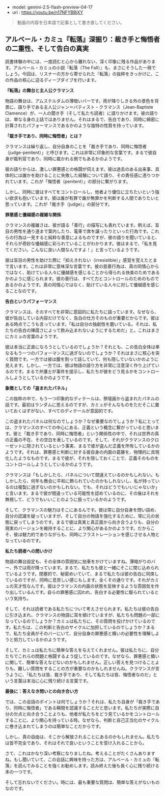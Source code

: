 - model: gemini-2.5-flash-preview-04-17
- uri  : https://youtu.be/n17NFYBBjXY

> 動画の内容を日本語で記事として書き直してください。

## アルベール・カミュ『転落』深掘り：裁き手と悔悟者の二重性、そして告白の真実

読書体験の中には、一度読むと心から離れない、深く印象に残る作品があります。アルベール・カミュの小説『転落（The Fall）』も、まさにそうした一冊でしょう。今回は、リスナーの方から寄せられた『転落』の抜粋をきっかけに、この作品の核心に迫るディープダイブを行います。

**『転落』の舞台と主人公クラマンス**

物語の舞台は、アムステルダムの薄暗いバーです。雨が降りしきる外の景色を背景に、語り手である主人公ジャン＝バティスト・クラマンス（Jean-Baptiste Clamence）が、一人の聞き手（そして私たち読者）に語りかけます。彼の語りは、単なる身の上話ではありません。それはまるで、告白であり、同時に綿密に計算されたパフォーマンスであるかのような独特の性質を持っています。

**「裁き手であり、同時に悔悟者」とは？**

クラマンスは繰り返し、自分自身のことを「裁き手であり、同時に悔悟者（judge-penitent）」と呼びます。これは非常に印象的な言葉です。まるで彼自身が裁判官であり、同時に裁かれる側でもあるかのようです。

彼の語りからは、激しい罪悪感との格闘が伺えます。彼は過去のある出来事、具体的には誰かを助けることに失敗した経験について語り、その責任感に憑りつかれています。これが「悔悟者（penitent）」の部分に繋がります。

しかし、同時に彼はすべてをコントロールし、他者より優位に立ちたいという強い欲求も抱いています。彼は誰が有罪で誰が無罪かを判断する人間でありたいと思っています。これが「裁き手（judge）」の部分です。

**罪悪感と優越感の複雑な関係**

クラマンスの複雑さは、彼が語る「善行」の描写にも表れています。例えば、盲目の男性を通り道まで案内したり、電車で席を譲ったりといった行為です。これらの行為は一見すると純粋な善意によるものですが、彼の語りを聞いていると、それらが奇妙な優越感に彩られていることがわかります。彼はまるで、「私を見てください。こんなに良い人間なんですよ！」と言っているようです。

彼は盲目の男性を助けた際に「抑えきれない（irresistible）」感覚を覚えたとまで言います。これは非常に意味深な言葉です。彼の慈善行為は、真の同情心からではなく、助けている人々に優越感を感じることから得られる快楽のためであるかのように感じられます。彼の善行は、すべて力とコントロールのためのものであるかのようです。真の同情心ではなく、助けている人々に対して優越感を感じることなのです。

**告白というパフォーマンス**

クラマンスは、そのすべてを非常に意図的に私たちに語っています。なぜなら、彼が告白している内容だけでなく、告白の仕方そのものが重要だからです。彼はある時点でこうも言っています。「私は自分の独創性を磨いている。それは、私たちの告白の陳腐さによって飲み込まれないようにするためだ」と。これはまさにカミュの言葉のようです。

彼は本当に正直になろうとしているのでしょうか？それとも、この告白全体は単なるもう一つのパフォーマンスに過ぎないのでしょうか？それはまさに核心を突く質問です。一方では彼は腹を割って話していて、何も隠していないかのように見えます。しかし、一方では、彼は物語の語り方を非常に注意深く作り上げているのです。まるで弁護士が事件を提示し、私たちが彼をどう見るかをコントロールしようとしているかのようです。

**象徴としての「盗まれたパネル」**

この抜粋の中で、もう一つ印象的なディテールは、祭壇画から盗まれたパネルの話です。最初はランダムに思えるのですが、カミュがそんなものをただそこに置いておくはずがない、すべてのディテールが意図的です。

この盗まれたパネルは何なのでしょうか？なぜ重要なのでしょうか？私にとっては、クラマンスのすべての中心にある、正義という概念に繋がっていると思います。彼と「裁き手であり、同時に悔悟者」という関係性の中で、それは世界の真の正義の不在、その空白を表しているのです。そして、それがクラマンスのクローゼットに隠されているという事実、まるで彼が盗んだ正義を所有しているかのようです。それは、罪悪感と判断に対する彼自身の内面の葛藤を、物理的に具現化したようなものです。まるで彼が、それを隠しておくことで、正義そのものをコントロールしようとしているかのようです。

クラマンスは「もしかしたら、パネルについて間違えているのかもしれない。もしかしたら、何年も教会に平和に飾られていたのかもしれないし、私が持っているのは複製に過ぎないのかもしれない。でも、それはどうでもいいじゃないか」と言います。まるで彼が間違っている可能性を認めているのに、その後はそれを無視して、どうでもいいことのように扱っているかのようです。

そして、クラマンスの魅力はそこにあるんです。彼は常に自分自身を問い詰め、自分の認識を疑っていますが、そして自分の物語を強化するために、常に元の状態に戻ってしまうのです。まるで彼は真実と真正面から向き合うよりも、自分の現実のバージョンを維持することに、より関心があるかのようです。だからこそ、彼は魅力的でありながらも、同時にフラストレーションを感じさせる人物となっているのです。

**私たち読者への問いかけ**

物語の舞台設定も、その全体の雰囲気に拍車をかけていますね。薄暗がりのバー、外では雨が降っています。まるで、私たちも彼と一緒にそこに閉じ込められているようです。閉塞的で、秘密めいていて、まるで私たちは彼の告白に同席しているのですが、同時に息苦しい感じもします。全くその通りです。それがカミュの天才性なんです。彼はクラマンスの内面の状態を反映するような雰囲気を作り出しているんです。自らの罪悪感に囚われ、告白する必要性に駆られているという気持ち。

そして、それは読者である私たちについて考えさせられます。私たちは彼の告白に引き込まれ、クラマンスの物語に耳を傾けていますが、私たちも問題の一部になっているのでしょうか？カミュは私たちに、その質問を投げかけているのです。私たちは、この判断と告白のサイクルに加担しているのでしょうか？まるで、私たち全員がそのバーにいて、自分自身の罪悪感と贖いの必要性を理解しようと努力しているかのようです。

そして、カミュは私たちに簡単な答えを与えてくれません。彼は私たちに、自分たちでこれらの問題と格闘するよう促しているのです。なぜなら、罪悪感と贖いに関して、簡単な答えなどないのかもしれません。正しい答えを見つけることよりも、難しい質問をすることの方が重要なのかもしれませんね。クラマンスが言うように、「私たちは皆、裁き手であり、そして私たちは皆、悔悟者なのだ」という言葉は本当に心に残り続ける言葉です。

**最後に：答えなき問いとの向き合い方**

では、この会話のポイントは何でしょうか？それは、私たち自身が「裁き手であり、同時に悔悟者」である瞬間を認識することだと思います。私たちが実際に自分の欠点と向き合うことよりも、他者が私たちをどう見ているかをコントロールすることに、より関心を持っている時。なぜなら、判断と自己正当化のサイクルに巻き込まれてしまうのは簡単なことだからです。

しかし、真の自由は、そこから解放されることにあるのかもしれません。私たちは皆不完全であり、それはそれで良いということを受け入れることから。

さて、これはかなり深い考察になりましたね。考えることがたくさんありますね。もし聞いていて、この会話に興味を持った方は、アルベール・カミュの『転落』を読んでみることを強くお勧めします。読み終えた後も長く心に残り続ける本の一つです。

そして忘れないでください。時には、最も重要な質問は、簡単な答えがないものなのです。
